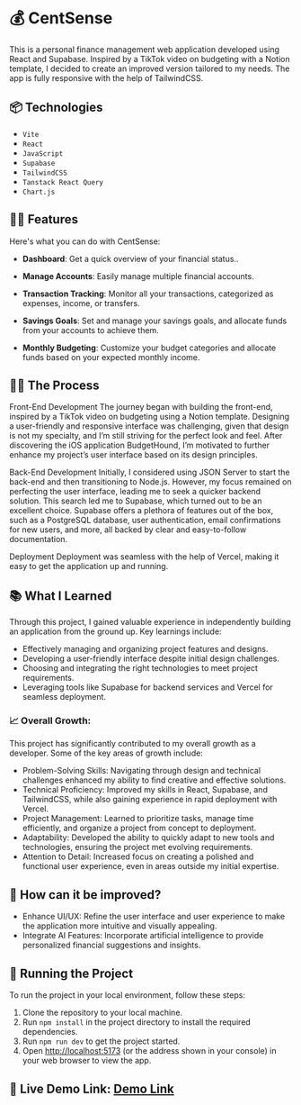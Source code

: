 # 💰 CentSense

This is a personal finance management web application developed using React and Supabase. Inspired by a TikTok video on budgeting with a Notion template, I decided to create an improved version tailored to my needs. The app is fully responsive with the help of TailwindCSS.

## 📦 Technologies

- `Vite`
- `React`
- `JavaScript`
- `Supabase`
- `TailwindCSS`
- `Tanstack React Query`
- `Chart.js`

## 👨‍💻 Features

Here's what you can do with CentSense:

- **Dashboard**: Get a quick overview of your financial status..

- **Manage Accounts**: Easily manage multiple financial accounts.

- **Transaction Tracking**: Monitor all your transactions, categorized as expenses, income, or transfers.

- **Savings Goals**: Set and manage your savings goals, and allocate funds from your accounts to achieve them.

- **Monthly Budgeting**: Customize your budget categories and allocate funds based on your expected monthly income.


## 👨‍🍳 The Process

Front-End Development
The journey began with building the front-end, inspired by a TikTok video on budgeting using a Notion template. Designing a user-friendly and responsive interface was challenging, given that design is not my specialty, and I’m still striving for the perfect look and feel. After discovering the iOS application BudgetHound, I’m motivated to further enhance my project’s user interface based on its design principles.

Back-End Development
Initially, I considered using JSON Server to start the back-end and then transitioning to Node.js. However, my focus remained on perfecting the user interface, leading me to seek a quicker backend solution. This search led me to Supabase, which turned out to be an excellent choice. Supabase offers a plethora of features out of the box, such as a PostgreSQL database, user authentication, email confirmations for new users, and more, all backed by clear and easy-to-follow documentation.

Deployment
Deployment was seamless with the help of Vercel, making it easy to get the application up and running.

## 📚 What I Learned

Through this project, I gained valuable experience in independently building an application from the ground up. Key learnings include:

- Effectively managing and organizing project features and designs.
- Developing a user-friendly interface despite initial design challenges.
- Choosing and integrating the right technologies to meet project requirements.
- Leveraging tools like Supabase for backend services and Vercel for seamless deployment.

### 📈 Overall Growth:

This project has significantly contributed to my overall growth as a developer. Some of the key areas of growth include:

- Problem-Solving Skills: Navigating through design and technical challenges enhanced my ability to find creative and effective solutions.
- Technical Proficiency: Improved my skills in React, Supabase, and TailwindCSS, while also gaining experience in rapid deployment with Vercel.
- Project Management: Learned to prioritize tasks, manage time efficiently, and organize a project from concept to deployment.
- Adaptability: Developed the ability to quickly adapt to new tools and technologies, ensuring the project met evolving requirements.
- Attention to Detail: Increased focus on creating a polished and functional user experience, even in areas outside my initial expertise.

## 💭 How can it be improved?

- Enhance UI/UX: Refine the user interface and user experience to make the application more intuitive and visually appealing.
- Integrate AI Features: Incorporate artificial intelligence to provide personalized financial suggestions and insights.

## 🚦 Running the Project

To run the project in your local environment, follow these steps:

1. Clone the repository to your local machine.
2. Run `npm install` in the project directory to install the required dependencies.
3. Run `npm run dev` to get the project started.
4. Open [http://localhost:5173](http://localhost:5173) (or the address shown in your console) in your web browser to view the app.

## 🔗 Live Demo Link: [Demo Link](https://cent-sense.vercel.app/budget)

